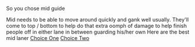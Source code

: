 So you chose mid guide

Mid needs to be able to move around quickly and gank well usually. They'll come to top / bottom to help do that extra oomph of damage to help finish people off in either lane in between guarding his/her own
Here are the best mid laner
[Choice One](doinb.md)
[Choice Two](Faker.md)